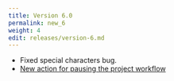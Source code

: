 ```yaml
---
title: Version 6.0
permalink: new_6
weight: 4
edit: releases/version-6.md
---
```


- Fixed special characters bug.
- [New action for pausing the project workflow](/pause)